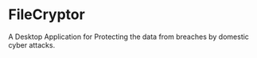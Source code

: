# FileCryptor
A Desktop Application for Protecting the data from breaches by domestic cyber attacks.
